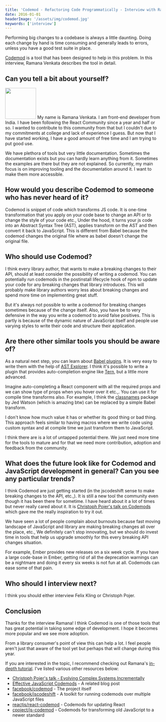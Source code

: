 ```yaml
---
title: 'Codemod - Refactoring Code Programmatically - Interview with Ramana Venkata'
date: 2016-01-01
headerImage: '/assets/img/codemod.jpg'
keywords: ['interview']
---
```


Performing big changes to a codebase is always a little daunting. Doing each change by hand is time consuming and generally leads to errors, unless you have a good test suite in place.

[Codemod](https://github.com/facebook/codemod) is a tool that has been designed to help in this problem. In this interview, Ramana Venkata describes the tool in detail.

## Can you tell a bit about yourself?

<p>
  <span class="author">
    <img src="https://www.gravatar.com/avatar/641693d5a45d1cd8b698aa96cebb3178?s=200" alt"Ramana Venkata" class='author' width='100' height='100' />
  </span>
My name is Ramana Venkata. I am front-end developer from India. I have been following the React Community since a year and half or so. I wanted to contribute to this community from that but I couldn't due to my commitments at college and lack of experience I guess. But now that I have started working, I have a good amount of free time and I am trying to put good use.
</p>

We have plethora of tools but very little documentation. Sometimes the documentation exists but you can hardly learn anything from it. Sometimes the examples are there but they are not explained. So currently, my main focus is on improving tooling and the documentation around it. I want to make them more accessible.

## How would you describe Codemod to someone who has never heard of it?

Codemod is snippet of code which transforms JS code. It is one-time transformation that you apply on your code base to change an API or to change the style of your code etc., Under the hood, it turns your js code into an Abstract Syntax Tree (AST), applies transform on the AST and then convert it back to JavaScript. This is different from Babel because the codemod changes the original file where as babel doesn't change the original file.

## Who should use Codemod?

I think every library author, that wants to make a breaking changes to their API, should at least consider the possibility of writing a codemod. You can potentially run codemods in the postinstall lifecycle hook of npm to update your code for any breaking changes that library introduces. This will probably make library authors worry less about breaking changes and spend more time on implementing great stuff.

But it's always not possible to write a codemod for breaking changes sometimes because of the change itself. Also, you have be to very defensive in the way you write a codemod to avoid false positives. This is partly is because of the dynamic nature of JavaScript itself and people use varying styles to write their code and structure their application.

## Are there other similar tools you should be aware of?

As a natural next step, you can learn about [Babel plugins](https://babeljs.io/docs/plugins/). It is very easy to write them with the help of [AST Explorer](https://astexplorer.net/). I think it's possible to write a plugin that provides auto-completion engine like [Tern](http://ternjs.net/), but a little more advanced.

Imagine auto-completing a React component with all the required props and we can show type of props when you hover over it etc.,. You can use it for compile time transforms also. For example, I think the [classnames](https://www.npmjs.com/package/classnames) package by Jed Watson (which is amazing btw) can be replaced by a simple Babel transform.

I don't know how much value it has or whether its good thing or bad thing. This approach feels similar to having macros where we write code using custom syntax and at compile time we just transform them to JavaScript.

I think there are is a lot of untapped potential there. We just need more time for the tools to mature and for that we need more contribution, adoption and feedback from the community.

## What does the future look like for Codemod and JavaScript development in general? Can you see any particular trends?

I think Codemod are just getting started (in the jscodeshift sense to make breaking changes to the API, etc.,). It is still a new tool the community even though it has been there for sometime. I have heard about it a lot of times but never really cared about it. It is [Christoph Pojer's talk on Codemods](https://www.youtube.com/watch?v=d0pOgY8__JM) which gave me the really inspiration to try it out.

We have seen a lot of people complain about burnouts because fast moving landscape of JavaScript and library are making breaking changes all over the place, etc., We definitely can't stop innovating, but we should do invest time in tools that help us upgrade smoothly for this every breaking API changes situation.

For example, Ember provides new releases on a six week cycle. If you have a large code-base in Ember, getting rid of all the deprecation warnings can be a nightmare and doing it every six weeks is not fun at all. Codemods can ease some of that pain.

## Who should I interview next?

I think you should either interview Felix Kling or Christoph Pojer.

## Conclusion

Thanks for the interview Ramana! I think Codemod is one of those tools that has great potential in taking some edge of development. I hope it becomes more popular and we see more adoption.

From a library consumer's point of view this can help a lot. I feel people aren't just that aware of the tool yet but perhaps that will change during this year.

If you are interested in the topic, I recommend checking out Ramana's [in-depth tutorial](https://vramana.github.io/blog/2015/12/21/codemod-tutorial/). I've listed various other resources below:

* [Christoph Pojer's talk - Evolving Complex Systems Incrementally](https://www.youtube.com/watch?v=d0pOgY8__JM)
* [Effective JavaScript Codemods](https://medium.com/@cpojer/effective-javascript-codemods-5a6686bb46fb) - A related blog post
* [facebook/codemod](https://github.com/facebook/codemod) - The project itself
* [facebook/jscodeshift](https://github.com/facebook/jscodeshift) - A toolkit for running codemods over multiple JavaScript files
* [reactjs/react-codemod](https://github.com/reactjs/react-codemod) - Codemods for updating React
* [cpoject/js-codemod](https://github.com/cpojer/js-codemod) - Codemods for transforming old JavaScript to a newer standard
